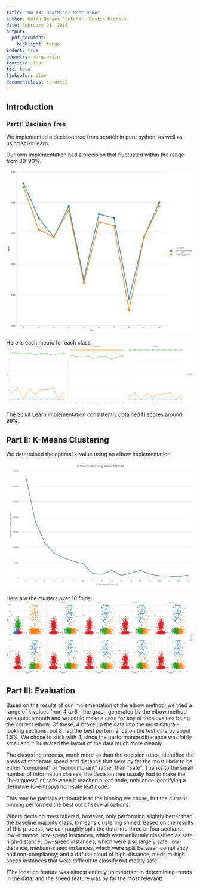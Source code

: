 ```yaml
---
title: "HW #3: HeatMiser Meet OSHA"
author: Galen Berger-Fletcher, Dustin Michels
date: February 21, 2018
output:
  pdf_document:
    highlight: tango
indent: true
geometry: margin=1in
fontsize: 10pt
toc: true
linkcolor: blue
documentclass: scrartcl
---
```


## Introduction

### Part I: Decision Tree

We implemented a decision tree from scratch in pure python, as well as using scikit learn.

Our own implementation had a precision that fluctuated within the range from 80-90%.

![Overall precision for each fold compared to baseline](images/dec_tree_prec.png)

Here is each metric for each class.
![](images/dec_tree_all_metrics.png)

The Scikit Learn implementation consistently obtained f1 scores around 99%.

## Part II: K-Means Clustering

We determined the optimal k-value using an elbow implementation.

![](images/elbow.png)

Here are the clusters over 10 folds:
![](images/clusters.png)

## Part III: Evaluation

Based on the results of our implementation of the elbow method, we tried a range of k values from 4 to 8 - the graph generated by the elbow method was quite smooth and we could make a case for any of these values being the correct elbow.  Of these, 4 broke up the data into the most natural-looking sections, but 8 had the best performance on the test data by about 1.5%.  We chose to stick with 4, since the performance difference was fairly small and it illustrated the layout of the data much more cleanly.

The clustering process, much more so than the decision trees, identified the areas of moderate speed and distance that were by far the most likely to be either "compliant" or "noncompliant" rather than "safe". Thanks to the small number of information classes, the decision tree usually had to make the "best guess" of safe when it reached a leaf node, only once identifying a definitive (0-entropy) non-safe leaf node.

This may be partially attributable to the binning we chose, but the current binning performed the best out of several options.

Where decision trees faltered, however, only performing slightly better than the baseline majority class, k-means clustering shined. Based on the results of this process, we can roughly split the data into three or four sections: low-distance, low-speed instances, which were uniformly classified as safe; high-distance, low-speed instances, which were also largely safe; low-distance, medium-speed instances, which were split between compliancy and non-compliancy; and a diffuse cloud of high-distance, medium-high speed instances that were difficult to classify but mostly safe.

(The location feature was almost entirely unimportant in determining trends in the data, and the speed feature was by far the most relevant)
